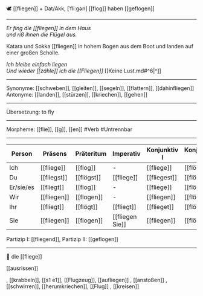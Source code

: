 🕊️ [[fliegen]] + Dat/Akk, [ˈfliːɡən]
[[flog]]
haben [[geflogen]]

---

_Er fing die [[fliegen]] in dem Haus_  
_und riß ihnen die Flügel aus._

Katara und Sokka [[fliegen]] in hohem Bogen aus dem Boot und landen auf einer großen Scholle.

_Ich bleibe einfach liegen_  
_Und wieder [[zähle]] ich die [[Fliegen]]_ [[Keine Lust.md#^6|^]]

---

Synonyme: [[schweben]], [[gleiten]], [[segeln]], [[flattern]], [[dahinfliegen]]
Antonyme: [[landen]], [[stürzen]], [[kriechen]], [[gehen]]

---

Übersetzung: to fly

---

Morpheme: [[flie]], [[g]], [[en]]
#Verb #Untrennbar

---

| Person    | Präsens     | Präteritum | Imperativ       | Konjunktiv I | Konjunktiv II |
| --------- | ----------- | ---------- | --------------- | ------------ | ------------- |
| Ich       | [[fliege]]  | [[flog]]   | -               | [[fliege]]   | [[flöge]]     |
| Du        | [[fliegst]] | [[flögst]] | [[fliege]]      | [[fliegest]] | [[flögest]]   |
| Er/sie/es | [[fliegt]]  | [[flog]]   | -               | [[fliege]]   | [[flöge]]     |
| Wir       | [[fliegen]] | [[flogen]] | -               | [[fliegen]]  | [[flögen]]    |
| Ihr       | [[fliegt]]  | [[flögt]]  | [[fliegt]]      | [[flieget]]  | [[flöget]]    |
| Sie       | [[fliegen]] | [[flogen]] | [[fliegen Sie]] | [[fliegen]]  | [[flögen]]    |

Partizip I: [[fliegend]], Partizip II: [[geflogen]]

---

🔴 die [[fliege]]

[[ausrissen]]

, [[krabbeln]], [[s1 e1]], [[Flugzeug]], [[aufliegen]]
, [[anstoßen]]
, [[schwirren]], [[herumkriechen]], [[Flug]]
, [[kreisen]]